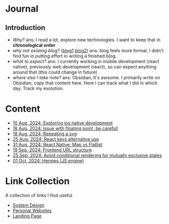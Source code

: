 # Journal
## Introduction
- *Why?* ans: I read a lot, explore new technologies. I want to keep that in **chronological order**.
- *why not existing blog?* ([blog1](https://twentyse7en.vercel.app/) [blog2](https://twentyse7en.github.io/)) ans: blog feels more formal, I didn't find fun in putting effort in writing a finished blog.
- *what to expect?* ans: I currently working in mobile development (react native), previously web development (react), so can expect anything around that (this could change in future)
- *where else I take note?* ans: Obsidian, It's awsome. I primarily write on Obsidian, copy that content here. Here I can track what I did in which day. Track my evolution.

# Content
- [10 Aug, 2024: Exploring ios native development](/content/ios_native_development_10_08_2024.md)
- [18 Aug, 2024: Issue with floating point, be careful!](/content/floating_point_issue_18_08_2024.md)
- [18 Aug, 2024: Repeating a svg](/content/repeating_a_svg_18_08_2024.md)
- [25 Aug, 2024: React keys alternative use](/content/react_keys_alternative_25_08_2024.md)
- [31 Aug, 2024: React Native: Map vs Flatlist](/content/react_native_map_vs_flatlist_31_aug_2024.md)
- [19 Sep, 2024: Frontend URL structure](/content/frontend_url_structure.md)
- [25 Sep, 2024: Avoid conditional rendering for mutually exclusive states](/content/mutually_exclusive_state_25_09_2024.md) 
- [01 Oct, 2024: Hermes (JS engine)](/content/hermes_01_10_2024.md)

# Link Collection
A collection of links I find useful
- [System Design](/links/system_design.md)
- [Personal Websites](/links/personal_website.md)
- [Landing Page](/links/landing_page.md)
